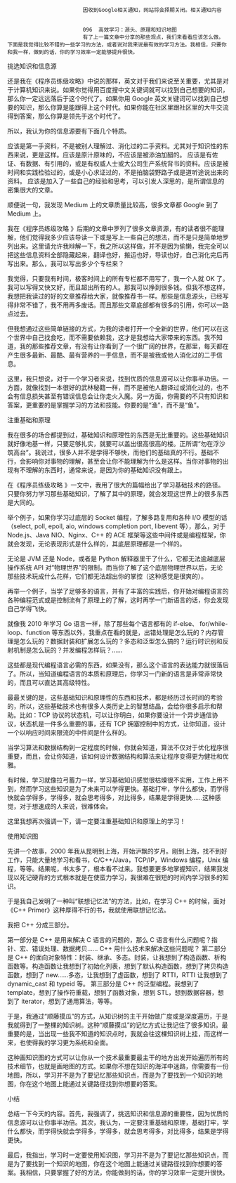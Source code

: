 
                            
                            因收到Google相关通知，网站将会择期关闭。相关通知内容
                            
                            
                            096  高效学习：源头、原理和知识地图
                            有了上一篇文章中分享的那些观点，我们来看看应该怎么做。下面是我觉得比较不错的一些学习的方法，或者说对我来说最有效的学习方法。我相信，只要你和我一样，做到的话，你的学习效率一定能够提升很快。

挑选知识和信息源

还是我在《程序员练级攻略》中说的那样，英文对于我们来说至关重要，尤其是对于计算机知识来说。如果你觉得用百度搜中文关键词就可以找到自己想要的知识，那么你一定远远落后于这个时代了。如果你用 Google 英文关键词可以找到自己想要的知识，那么你算是能跟得上这个时代。如果你能在社区里跟社区里的大牛交流得到答案，那么你算是领先于这个时代了。

所以，我认为你的信息源要有下面几个特质。


应该是第一手资料，不是被别人理解过、消化过的二手资料。尤其对于知识性的东西来说，更是这样。应该是原汁原味的，不应该是被添油加醋的。
应该是有佐证、有数据、有引用的，或是有权威人士或大公司生产系统背书的资料。应该是被时间和实践检验过的，或是小心求证过的，不是拍脑袋野路子或是道听途说出来的资料。
应该是加入了一些自己的经验和思考，可以引发人深思的，是所谓信息的密集很大的文章。


顺便说一句，我发现 Medium 上的文章质量比较高，很多文章都 Google 到了 Medium 上。

我在《程序员练级攻略 》后期的文章中罗列了很多文章资源，有的读者很不能理解，他们觉得我多少应该导读一下或是写上一些自己的想法，而不是只是简单地罗列出来。这里请允许我辩解一下，我之所以这样做，并不是因为偷懒，我完全可以把这些信息资料全部隐藏起来，翻译也好，搬运也好，导读也好，自己消化完后再写出来。那么，我可以写出多少个专栏来？

我觉得，只要我有时间，极客时间上的所有专栏都不用写了，我一个人就 OK 了。我可以写得又快又好，而且超出所有的人。那我可以挣到很多钱。但我不想这样，我想把我读过的好的文章推荐给大家，就像推荐书一样。那些是信息源头，已经写得非常不错了，我不用再多废话。而且那些文章底部都有很多的引用，你可以一路点过去。

但我想通过这些简单链接的方式，为我的读者打开一个全新的世界，他们可以在这个世界中自己找食吃，而不需要依赖我，这才是我想给大家带来的东西。我不知道，我的那些推荐文章，有没有让你看到了一个很广阔的世界，在那里，每天都在产生很多最新、最酷、最有营养的一手信息，而不是被我或他人消化过的二手信息。

这里，我只想说，对于一个学习者来说，找到优质的信息源可以让你事半功倍。一方面，就像找到一本很好的武林秘籍一样，而不是被他人翻译过或消化过的，也不会有信息损失甚至有错误信息会让你走火入魔。另一方面，你需要的不只有知识和答案，更重要的是掌握学习的方法和技能。你要的是“渔”，而不是“鱼”。

注重基础和原理

我在很多的场合都提到过，基础知识和原理性的东西是无比重要的。这些基础知识就好像地基一样，只要足够扎实，就要可以盖出很高很高的楼。正所谓“勿在浮沙筑高台”。我说过，很多人并不是学得不够快，而他们的基础真的不行。基础不行，会影响你对事物的理解，甚至会让你不能理解为什么是这样。当你对事物的出现有不理解的东西时，通常来说，是因为你的基础知识没有跟上。

在《程序员练级攻略 》一文中，我用了很大的篇幅给出了学习基础技术的路径。只要你努力学习那些基础知识，了解了其中的原理，就会发现这世界上的很多东西是大同的。

举个例子，如果你学习过底层的 Socket 编程，了解多路复用和各种 I/O 模型的话（select, poll, epoll, aio, windows completion port, libevent 等），那么，对于 Node.js、Java NIO、Nginx、C++ 的 ACE 框架等这些中间件或是编程框架，你就会发现，无论表现形式是什么样的，其底层原理都是一个样的。

无论是 JVM 还是 Node，或者是 Python 解释器里干了什么，它都无法逾越底层操作系统 API 对“物理世界”的限制。而当你了解了这个底层物理世界以后，无论那些技术玩成什么花样，它们都无法超出你的掌控（这种感觉是很爽的）。

再举一个例子，当学了足够多的语言，并有了丰富的实践后，你开始对编程语言的各种编程范式或是控制流有了原理上的了解，这时再学一门新语言的话，你会发现自己学得飞快。

就像我 2010 年学习 Go 语言一样，除了那些每个语言都有的 if-else、 for/while-loop、function 等东西以外，我重点在看的就是，出错处理是怎么玩的？内存管理是怎么玩的？数据封装和扩展怎么玩的？多态和泛型怎么搞的？运行时识别和反射机制是怎么玩的？并发编程怎样玩？……

这些都是现代编程语言必需的东西，如果没有，那么这个语言的表达能力就很落后了。所以，当知道编程语言的本质和原理后，你学习一门新的语言是非常非常快的，而且可以直达其高级特性。

最最关键的是，这些基础知识和原理性的东西和技术，都是经历过长时间的考验的，所以，这些基础技术也有很多人类历史上的智慧结晶，会给你很多启示和帮助。比如：TCP 协议的状态机，可以让你明白，如果你要设计一个异步通信协议，状态机是一件多么重要的事，还有 TCP 拥塞控制中的方式，让你知道，设计一个以响应时间来限流的中件间是什么样的。

当学习算法和数据结构到一定程度的时候，你就会知道，算法不仅对于优化程序很重要，而且，会让你知道，该如何设计数据结构和算法来让程序变得更为健壮和优雅。

有时候，学习就像拉弓蓄力一样，学习基础知识感觉很枯燥很不实用，工作上用不到，然而学习这些知识是为了未来可以学得更快。基础打牢，学什么都快，而学得快就会学得多，学得多，就会思考得多，对比得多，结果是学得更快……这种感觉，对于想速成的人来说，很难体会。

这里我想再次强调一下，请一定要注重基础知识和原理上的学习！

使用知识图

先讲一个故事，2000 年我从昆明到上海，开始沪飘的岁月。刚到上海，找不到好工作，只能大量地学习和看书，C/C++/Java，TCP/IP，Windows 编程，Unix 编程，等等。结果呢，书太多了，根本看不过来。我想要更多地掌握知识，结果我发现以死记硬背的方式根本就是在使蛮力学习，我很难在很短的时间内学习很多的知识。

于是我自己发明了一种叫“联想记忆法”的方法，比如，在学习 C++ 的时候，面对《C++ Primer》这种厚得不行的书，我就使用联想记忆法。

我把 C++ 分成三部分。


第一部分是 C++ 是用来解决 C 语言的问题的，那么 C 语言有什么问题呢？指针、宏、错误处理、数据拷贝…… C++ 用什么技术来解决这些问题呢？
第二部分是 C++ 的面向对象特性：封装、继承、多态。封装，让我想到了构造函数、析构函数等。构造函数让我想到了初始化列表，想到了默认构造函数，想到了拷贝构造函数，想到了 new……多态，让我想到了虚函数，想到了 RTTI，RTTI 让我想到了 dynamic_cast 和 typeid 等。
第三部分是 C++ 的泛型编程。我想到了 template，想到了操作符重载，想到了函数对象，想到 STL，想到数据容器，想到了 iterator，想到了通用算法，等等。


于是，我通过“顺藤摸瓜”的方式，从知识树的主干开始做广度或是深度遍历，于是我就得到了一整棵的知识树。这种“顺藤摸瓜”的记忆方式让我记住了很多知识。最重要的是，当出现一些我不知道的知识点时，我就会往这棵知识树上挂，而这样一来，也使得我的学习更为系统和全面。

这种画知识图的方式可以让你从一个技术最重要最主干的地方出发开始遍历所有的技术细节，也就是画地图的方式。如果你不想在知识的海洋中迷路，你需要有一份地图，所以，学习并不是为了要记忆那些知识点，而是为了要找到一个知识的地图，你在这个地图上能通过关键路径找到你想要的答案。

小结

总结一下今天的内容。首先，我强调了，挑选知识和信息源的重要性，因为优质的信息源可以让你事半功倍。其次，我认为，一定要注重基础和原理，基础打牢，学什么都快，而学得快就会学得多，学得多，就会思考得多，对比得多，结果是学得更快。

最后，我指出，学习时一定要使用知识图，学习并不是为了要记忆那些知识点，而是为了要找到一个知识的地图，你在这个地图上能通过关键路径找到你想要的答案。我相信，只要掌握了好的方法，你能做到的话，你的学习效率一定提升很快。

                        
                        
                            